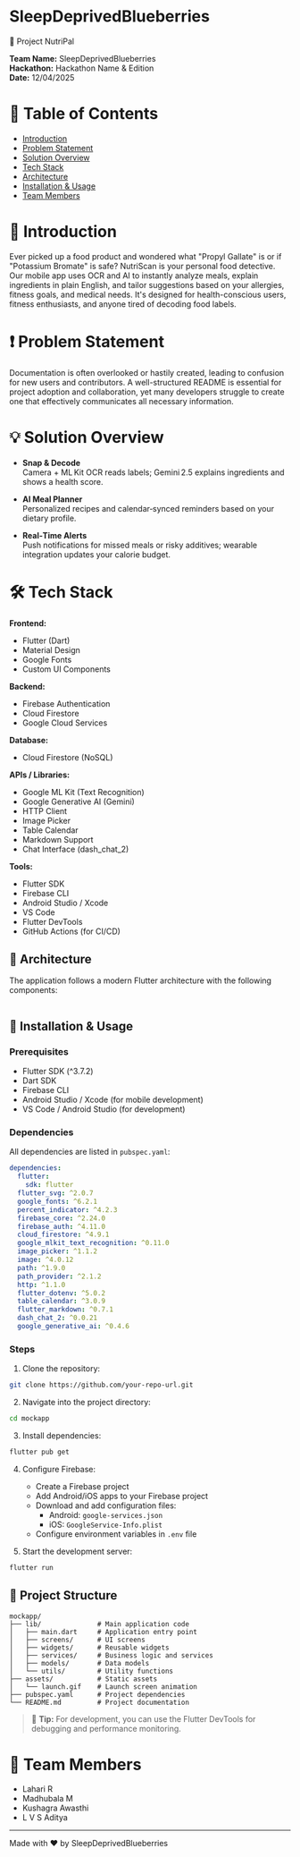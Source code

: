 # SleepDeprivedBlueberries
🚀 Project NutriPal

**Team Name:** SleepDeprivedBlueberries  
**Hackathon:** Hackathon Name & Edition  
**Date:** 12/04/2025

# 📖 Table of Contents
- [Introduction](#introduction)
- [Problem Statement](#problem-statement)
- [Solution Overview](#solution-overview)
- [Tech Stack](#tech-stack)
- [Architecture](#architecture)
- [Installation & Usage](#installation--usage)
- [Team Members](#team-members)

# 🧠 Introduction
Ever picked up a food product and wondered what "Propyl Gallate" is or if "Potassium Bromate" is safe? NutriScan is your personal food detective. Our mobile app uses OCR and AI to instantly analyze meals, explain ingredients in plain English, and tailor suggestions based on your allergies, fitness goals, and medical needs. It's designed for health-conscious users, fitness enthusiasts, and anyone tired of decoding food labels.

# ❗ Problem Statement
Documentation is often overlooked or hastily created, leading to confusion for new users and contributors. A well-structured README is essential for project adoption and collaboration, yet many developers struggle to create one that effectively communicates all necessary information.

# 💡 Solution Overview

- **Snap & Decode**  
  Camera + ML Kit OCR reads labels; Gemini 2.5 explains ingredients and shows a health score.
  
- **AI Meal Planner**  
  Personalized recipes and calendar‑synced reminders based on your dietary profile.
  
- **Real‑Time Alerts**  
  Push notifications for missed meals or risky additives; wearable integration updates your calorie budget.

# 🛠️ Tech Stack

**Frontend:**
- Flutter (Dart)
- Material Design
- Google Fonts
- Custom UI Components

**Backend:**
- Firebase Authentication
- Cloud Firestore
- Google Cloud Services

**Database:**
- Cloud Firestore (NoSQL)

**APIs / Libraries:**
- Google ML Kit (Text Recognition)
- Google Generative AI (Gemini)
- HTTP Client
- Image Picker
- Table Calendar
- Markdown Support
- Chat Interface (dash_chat_2)

**Tools:**
- Flutter SDK
- Firebase CLI
- Android Studio / Xcode
- VS Code
- Flutter DevTools
- GitHub Actions (for CI/CD)

## 🧩 Architecture

The application follows a modern Flutter architecture with the following components:

```

```

## 🧪 Installation & Usage

### Prerequisites
- Flutter SDK (^3.7.2)
- Dart SDK
- Firebase CLI
- Android Studio / Xcode (for mobile development)
- VS Code / Android Studio (for development)

### Dependencies
All dependencies are listed in `pubspec.yaml`:
```yaml
dependencies:
  flutter:
    sdk: flutter
  flutter_svg: ^2.0.7
  google_fonts: ^6.2.1
  percent_indicator: ^4.2.3
  firebase_core: ^2.24.0
  firebase_auth: ^4.11.0
  cloud_firestore: ^4.9.1
  google_mlkit_text_recognition: ^0.11.0
  image_picker: ^1.1.2
  image: ^4.0.12
  path: ^1.9.0
  path_provider: ^2.1.2
  http: ^1.1.0
  flutter_dotenv: ^5.0.2
  table_calendar: ^3.0.9
  flutter_markdown: ^0.7.1
  dash_chat_2: ^0.0.21
  google_generative_ai: ^0.4.6
```

### Steps

1. Clone the repository:
```bash
git clone https://github.com/your-repo-url.git
```

2. Navigate into the project directory:
```bash
cd mockapp
```

3. Install dependencies:
```bash
flutter pub get
```

4. Configure Firebase:
   - Create a Firebase project
   - Add Android/iOS apps to your Firebase project
   - Download and add configuration files:
     - Android: `google-services.json`
     - iOS: `GoogleService-Info.plist`
   - Configure environment variables in `.env` file

5. Start the development server:
```bash
flutter run
```

## 📌 Project Structure
```
mockapp/
├── lib/              # Main application code
│   ├── main.dart     # Application entry point
│   ├── screens/      # UI screens
│   ├── widgets/      # Reusable widgets
│   ├── services/     # Business logic and services
│   ├── models/       # Data models
│   └── utils/        # Utility functions
├── assets/           # Static assets
│   └── launch.gif    # Launch screen animation
├── pubspec.yaml      # Project dependencies
└── README.md         # Project documentation
```

> 📌 **Tip:** For development, you can use the Flutter DevTools for debugging and performance monitoring.

# 👥 Team Members
- Lahari R
- Madhubala M  
- Kushagra Awasthi
- L V S Aditya

---

Made with ❤️ by SleepDeprivedBlueberries
